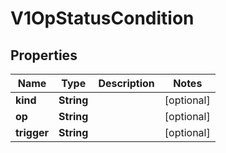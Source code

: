 
# V1OpStatusCondition

## Properties
Name | Type | Description | Notes
------------ | ------------- | ------------- | -------------
**kind** | **String** |  |  [optional]
**op** | **String** |  |  [optional]
**trigger** | **String** |  |  [optional]



